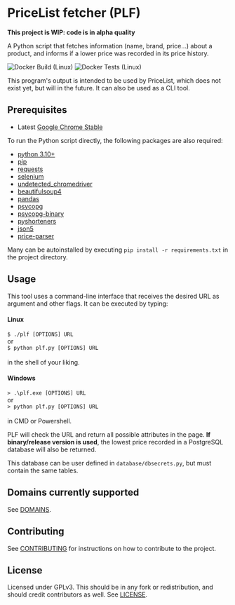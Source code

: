 # PriceList fetcher (PLF)

**This project is WIP: code is in alpha quality**

A Python script that fetches information (name, brand, price...) about a product, and informs if a lower price was recorded in its price history.

![Docker Build (Linux)](https://github.com/luismiaresse/pricelist-fetcher/actions/workflows/docker-build-linux.yml/badge.svg)
![Docker Tests (Linux)](https://github.com/luismiaresse/pricelist-fetcher/actions/workflows/docker-test-linux.yml/badge.svg)

This program's output is intended to be used by PriceList, which does not exist yet, but will in the future.
It can also be used as a CLI tool.

## Prerequisites

* Latest [Google Chrome Stable](https://www.google.com/chrome/browser/desktop/)

To run the Python script directly, the following packages are also required:

* [python 3.10+](https://www.python.org/downloads/)
* [pip](https://pypi.org/project/pip/)
* [requests](https://pypi.org/project/requests/)
* [selenium](https://pypi.org/project/selenium)
* [undetected_chromedriver](https://pypi.org/project/undetected_chromedriver/)
* [beautifulsoup4](https://pypi.org/project/beautifulsoup4/)
* [pandas](https://pypi.org/project/pandas/)
* [psycopg](https://pypi.org/project/psycopg/)
* [psycopg-binary](https://pypi.org/project/psycopg-binary/)
* [pyshorteners](https://pypi.org/project/pyshorteners/)
* [json5](https://pypi.org/project/json5/)
* [price-parser](https://pypi.org/project/price-parser/)

Many can be autoinstalled by executing `pip install -r requirements.txt` in the project directory.

## Usage
This tool uses a command-line interface that receives the desired URL as argument and other flags. 
It can be executed by typing:

#### Linux
`$ ./plf [OPTIONS] URL` \
or \
`$ python plf.py [OPTIONS] URL` \
\
in the shell of your liking.

#### Windows
`> .\plf.exe [OPTIONS] URL` \
or \
`> python plf.py [OPTIONS] URL` \
\
in CMD or Powershell.

PLF will check the URL and return all possible attributes in the page. 
**If binary/release version is used**, the lowest price recorded in a PostgreSQL database
will also be returned.

This database can be user defined in `database/dbsecrets.py`, but must contain the same tables.

## Domains currently supported
See [DOMAINS](https://github.com/luismiaresse/pricelist-fetcher/blob/master/DOMAINS.md).

## Contributing
See [CONTRIBUTING](https://github.com/luismiaresse/pricelist-fetcher/blob/master/CONTRIBUTING.md) for instructions on how to contribute to the project.

## License
Licensed under GPLv3. This should be in any fork or redistribution, and should credit contributors as well. See [LICENSE](https://github.com/luismiaresse/pricelist-fetcher/blob/master/LICENSE).
